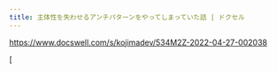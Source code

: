 ```yaml
---
title: 主体性を失わせるアンチパターンをやってしまっていた話 | ドクセル
---
```


https://www.docswell.com/s/kojimadev/534M2Z-2022-04-27-002038

[

